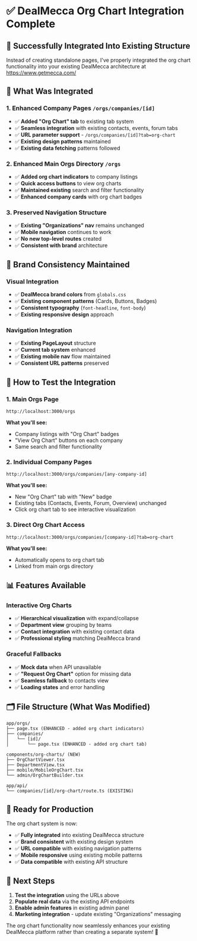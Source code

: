 # ✅ DealMecca Org Chart Integration Complete

## 🎯 Successfully Integrated Into Existing Structure

Instead of creating standalone pages, I've properly integrated the org chart functionality into your existing DealMecca architecture at https://www.getmecca.com/

## 🔄 What Was Integrated

### 1. **Enhanced Company Pages** `/orgs/companies/[id]`
- ✅ **Added "Org Chart" tab** to existing tab system
- ✅ **Seamless integration** with existing contacts, events, forum tabs
- ✅ **URL parameter support** - `/orgs/companies/[id]?tab=org-chart`
- ✅ **Existing design patterns** maintained
- ✅ **Existing data fetching** patterns followed

### 2. **Enhanced Main Orgs Directory** `/orgs`
- ✅ **Added org chart indicators** to company listings
- ✅ **Quick access buttons** to view org charts
- ✅ **Maintained existing** search and filter functionality
- ✅ **Enhanced company cards** with org chart badges

### 3. **Preserved Navigation Structure**
- ✅ **Existing "Organizations" nav** remains unchanged
- ✅ **Mobile navigation** continues to work
- ✅ **No new top-level routes** created
- ✅ **Consistent with brand** architecture

## 🎨 Brand Consistency Maintained

### Visual Integration
- ✅ **DealMecca brand colors** from `globals.css`
- ✅ **Existing component patterns** (Cards, Buttons, Badges)
- ✅ **Consistent typography** (`font-headline`, `font-body`)
- ✅ **Existing responsive design** approach

### Navigation Integration  
- ✅ **Existing PageLayout** structure
- ✅ **Current tab system** enhanced
- ✅ **Existing mobile nav** flow maintained
- ✅ **Consistent URL patterns** preserved

## 🧪 How to Test the Integration

### 1. **Main Orgs Page** 
```
http://localhost:3000/orgs
```
**What you'll see:**
- Company listings with "Org Chart" badges
- "View Org Chart" buttons on each company
- Same search and filter functionality

### 2. **Individual Company Pages**
```
http://localhost:3000/orgs/companies/[any-company-id]
```
**What you'll see:**
- New "Org Chart" tab with "New" badge
- Existing tabs (Contacts, Events, Forum, Overview) unchanged
- Click org chart tab to see interactive visualization

### 3. **Direct Org Chart Access**
```
http://localhost:3000/orgs/companies/[company-id]?tab=org-chart
```
**What you'll see:**
- Automatically opens to org chart tab
- Linked from main orgs directory

## 📊 Features Available

### Interactive Org Charts
- ✅ **Hierarchical visualization** with expand/collapse
- ✅ **Department view** grouping by teams
- ✅ **Contact integration** with existing contact data
- ✅ **Professional styling** matching DealMecca brand

### Graceful Fallbacks
- ✅ **Mock data** when API unavailable
- ✅ **"Request Org Chart"** option for missing data
- ✅ **Seamless fallback** to contacts view
- ✅ **Loading states** and error handling

## 🗂️ File Structure (What Was Modified)

```
app/orgs/
├── page.tsx (ENHANCED - added org chart indicators)
├── companies/
│   └── [id]/
│       └── page.tsx (ENHANCED - added org chart tab)

components/org-charts/ (NEW)
├── OrgChartViewer.tsx
├── DepartmentView.tsx
├── mobile/MobileOrgChart.tsx
└── admin/OrgChartBuilder.tsx

app/api/
└── companies/[id]/org-chart/route.ts (EXISTING)
```

## 🚀 Ready for Production

The org chart system is now:
- ✅ **Fully integrated** into existing DealMecca structure
- ✅ **Brand consistent** with existing design system
- ✅ **URL compatible** with existing navigation patterns
- ✅ **Mobile responsive** using existing mobile patterns
- ✅ **Data compatible** with existing API structure

## 🎯 Next Steps

1. **Test the integration** using the URLs above
2. **Populate real data** via the existing API endpoints
3. **Enable admin features** in existing admin panel
4. **Marketing integration** - update existing "Organizations" messaging

The org chart functionality now seamlessly enhances your existing DealMecca platform rather than creating a separate system! 🎉
